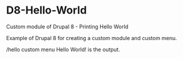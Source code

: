 # D8-Hello-World
Custom module of Drupal 8 - Printing Hello World

Example of Drupal 8 for creating a custom module and custom menu.

/hello custom menu
Hello World! is the output.

